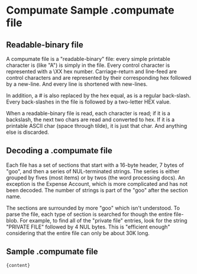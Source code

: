 ﻿# Compumate Sample .compumate file

## Readable-binary file
A compumate file is a "readable-binary" file: every simple printable character is (like "A") is simply in the file. Every control character is represented with a \XX hex number. Carriage-return and line-feed are control characters and are represented by their corresponding hex followed by a new-line. And every line is shortened with new-lines.

In addition, a # is also replaced by the hex equal, as is a regular back-slash. Every back-slashes in the file is followed by a two-letter HEX value.

When a readable-binary file is read, each character is read; if it is a backslash, the next two chars are read and converted to hex. If it is a printable ASCII char (space through tilde), it is just that char. And anything else is discarded.

## Decoding a .compumate file

Each file has a set of sections that start with a 16-byte header, 7 bytes of "goo", and then a series of NUL-terminated strings. The series is either grouped by fives (most items) or by twos (the word processing docs). An exception is the Expense Account, which is more complicated and has not been decoded. The number of strings is part of the "goo" after the section name.

The sections are surrounded by more "goo" which isn't understood. To parse the file, each type of section is searched for though the entire file-blob. For example, to find all of the "private file" entries, look for the string "PRIVATE FILE" followed by 4 NUL bytes. This is "efficient enough" considering that the entire file can only be about 30K long.

## Sample .compumate file
```
{content}
```